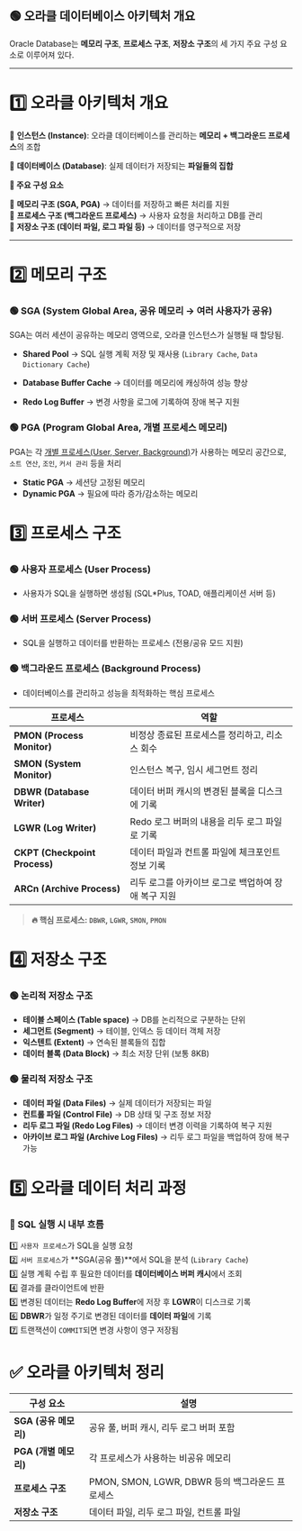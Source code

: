 ## **🟢 오라클 데이터베이스 아키텍처 개요**  
Oracle Database는 **메모리 구조**, **프로세스 구조**, **저장소 구조**의 세 가지 주요 구성 요소로 이루어져 있다.  

---

# **1️⃣ 오라클 아키텍처 개요**  
🔹 **인스턴스 (Instance)**: 오라클 데이터베이스를 관리하는 **메모리 + 백그라운드 프로세스**의 조합

🔹 **데이터베이스 (Database)**: 실제 데이터가 저장되는 **파일들의 집합**  

**📌 주요 구성 요소**

📍 **메모리 구조 (SGA, PGA)** → 데이터를 저장하고 빠른 처리를 지원  
📍 **프로세스 구조 (백그라운드 프로세스)** → 사용자 요청을 처리하고 DB를 관리  
📍 **저장소 구조 (데이터 파일, 로그 파일 등)** → 데이터를 영구적으로 저장  

---

# **2️⃣ 메모리 구조**
### **🟢 SGA (System Global Area, 공유 메모리 → 여러 사용자가 공유)**
SGA는 여러 세션이 공유하는 메모리 영역으로, 오라클 인스턴스가 실행될 때 할당됨.  

- **Shared Pool** → SQL 실행 계획 저장 및 재사용 (`Library Cache`, `Data Dictionary Cache`)  

- **Database Buffer Cache** → 데이터를 메모리에 캐싱하여 성능 향상  

- **Redo Log Buffer** → 변경 사항을 로그에 기록하여 장애 복구 지원  

### **🟢 PGA (Program Global Area, 개별 프로세스 메모리)**
PGA는 각 <u>개별 프로세스(User, Server, Background)</u>가 사용하는 메모리 공간으로, `소트 연산`, `조인`, `커서 관리` 등을 처리

- **Static PGA** → 세션당 고정된 메모리  
- **Dynamic PGA** → 필요에 따라 증가/감소하는 메모리  


# **3️⃣ 프로세스 구조**

### **🟢 사용자 프로세스 (User Process)**
- 사용자가 SQL을 실행하면 생성됨 (SQL*Plus, TOAD, 애플리케이션 서버 등)  

### **🟢 서버 프로세스 (Server Process)**
- SQL을 실행하고 데이터를 반환하는 프로세스 (전용/공유 모드 지원)  

### **🟢 백그라운드 프로세스 (Background Process)**
- 데이터베이스를 관리하고 성능을 최적화하는 핵심 프로세스  

| 프로세스 | 역할 |
|----------|------|
| **PMON (Process Monitor)** | 비정상 종료된 프로세스를 정리하고, 리소스 회수 |
| **SMON (System Monitor)** | 인스턴스 복구, 임시 세그먼트 정리 |
| **DBWR (Database Writer)** | 데이터 버퍼 캐시의 변경된 블록을 디스크에 기록 |
| **LGWR (Log Writer)** | Redo 로그 버퍼의 내용을 리두 로그 파일로 기록 |
| **CKPT (Checkpoint Process)** | 데이터 파일과 컨트롤 파일에 체크포인트 정보 기록 |
| **ARCn (Archive Process)** | 리두 로그를 아카이브 로그로 백업하여 장애 복구 지원 |

> **🔥 핵심 프로세스: `DBWR`, `LGWR`, `SMON`, `PMON`**  


# **4️⃣ 저장소 구조**
### **🟢 논리적 저장소 구조**
- **테이블 스페이스 (Table space)** → DB를 논리적으로 구분하는 단위  
- **세그먼트 (Segment)** → 테이블, 인덱스 등 데이터 객체 저장  
- **익스텐트 (Extent)** → 연속된 블록들의 집합  
- **데이터 블록 (Data Block)** → 최소 저장 단위 (보통 8KB)  

### **🟢 물리적 저장소 구조**
- **데이터 파일 (Data Files)** → 실제 데이터가 저장되는 파일  
- **컨트롤 파일 (Control File)** → DB 상태 및 구조 정보 저장  
- **리두 로그 파일 (Redo Log Files)** → 데이터 변경 이력을 기록하여 복구 지원  
- **아카이브 로그 파일 (Archive Log Files)** → 리두 로그 파일을 백업하여 장애 복구 가능  


# **5️⃣ 오라클 데이터 처리 과정**
### **📌 SQL 실행 시 내부 흐름**
1️⃣ `사용자 프로세스`가 SQL을 실행 요청  
2️⃣ `서버 프로세스`가 **SGA(공유 풀)**에서 SQL을 분석 (`Library Cache`)  
3️⃣ 실행 계획 수립 후 필요한 데이터를 **데이터베이스 버퍼 캐시**에서 조회  
4️⃣ 결과를 클라이언트에 반환  
5️⃣ 변경된 데이터는 **Redo Log Buffer**에 저장 후 **LGWR**이 디스크로 기록  
6️⃣ **DBWR**가 일정 주기로 변경된 데이터를 **데이터 파일**에 기록  
7️⃣ 트랜잭션이 `COMMIT`되면 변경 사항이 영구 저장됨  


# **✅ 오라클 아키텍처 정리**
| 구성 요소 | 설명 |
|-----------|------|
| **SGA (공유 메모리)** | 공유 풀, 버퍼 캐시, 리두 로그 버퍼 포함 |
| **PGA (개별 메모리)** | 각 프로세스가 사용하는 비공유 메모리 |
| **프로세스 구조** | PMON, SMON, LGWR, DBWR 등의 백그라운드 프로세스 |
| **저장소 구조** | 데이터 파일, 리두 로그 파일, 컨트롤 파일 |